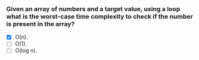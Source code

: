 ### Given an array of numbers and a target value, using a loop what is the worst-case time complexity to check if the number is present in the array?

- [x] O(n).
- [ ] O(1).
- [ ] O(log n).
